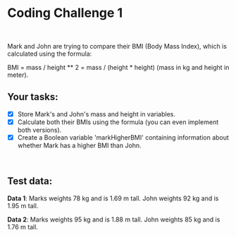 # Coding Challenge 1
<br>

Mark and John are trying to compare their BMI (Body Mass Index), which is calculated using the formula:

  BMI = mass / height ** 2 = mass / (height * height)
  (mass in kg and height in meter).
<br>

## Your tasks:

- [x] Store Mark's and John's mass and height in variables.
- [x] Calculate both their BMIs using the formula (you can even implement both versions).
- [x] Create a Boolean variable 'markHigherBMI' containing information about whether Mark has a higher BMI than John.
<br>

## Test data:

**Data 1**: Marks weights 78 kg and is 1.69 m tall.
John weights 92 kg and is 1.95 m tall.

**Data 2**: Marks weights 95 kg and is 1.88 m tall.
John weights 85 kg and is 1.76 m tall.
